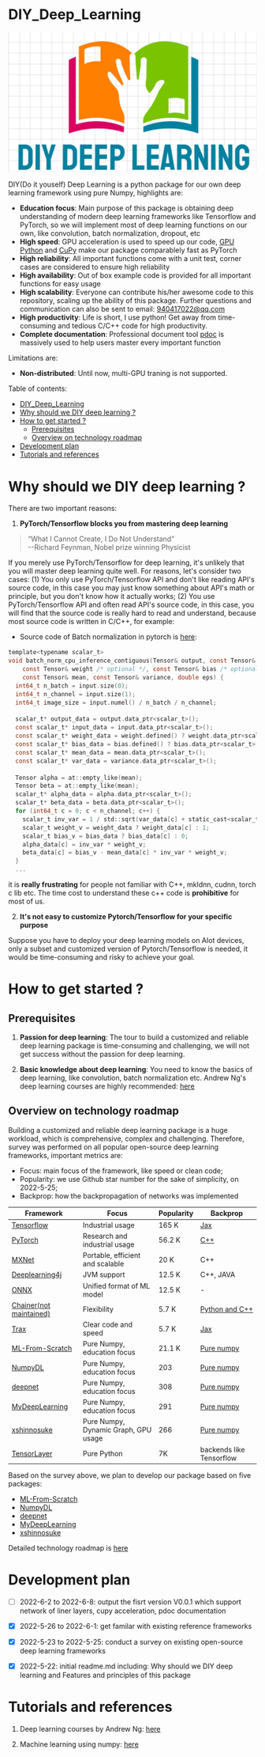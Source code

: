 # DIY_Deep_Learning

<img src="./data/Figs/logo5.jpg" alt="drawing"/>


DIY(Do it youself) Deep Learning is a python package for our own deep learning framework using pure Numpy, highlights are:
- **Education focus**: Main purpose of this package is obtaining deep understanding of modern deep learning frameworks like Tensorflow and PyTorch, so we will implement most of deep learning functions on our own, like convolution, batch normalization, dropout, etc
- **High speed**: GPU acceleration is used to speed up our code, [GPU Python](https://developer.nvidia.com/how-to-cuda-python) and [CuPy](https://github.com/cupy/cupy) make our package comparablely fast as  PyTorch
- **High reliability**: All important functions come with a unit test, corner cases are considered to ensure high reliability
- **High availability**: Out of box example code is provided for all important functions for easy usage
- **High scalability**: Everyone can contribute his/her awesome code to this repository, scaling up the ability of this package. Further questions and communication can also be sent to email: 940417022@qq.com
- **High productivity**: Life is short, I use python! Get away from time-consuming and tedious C/C++ code for high productivity.
- **Complete documentation**: Professional document tool [pdoc](https://pdoc.dev/docs/pdoc.html) is massively used to help users master every important function

Limitations are:
- **Non-distributed**: Until now, multi-GPU traning is not supported.
  
Table of contents:
- [DIY_Deep_Learning](#diy_deep_learning)
- [Why should we DIY deep learning ?](#why-should-we-diy-deep-learning-)
- [How to get started ?](#how-to-get-started-)
  - [Prerequisites](#prerequisites)
  - [Overview on technology roadmap](#overview-on-technology-roadmap)
- [Development plan](#development-plan)
- [Tutorials and references](#tutorials-and-references)

# Why should we DIY deep learning ?

There are two important reasons:

1. **PyTorch/Tensorflow blocks you from mastering deep learning**

> “What I Cannot Create, I Do Not Understand”  
--Richard Feynman, Nobel prize winning Physicist

If you merely use PyTorch/Tensorflow for deep learning, it's unlikely that you will master deep learning quite well. For reasons, let's consider two cases:
(1) You only use PyTorch/Tensorflow API and don't like reading API's source code, in this case you may just know something about API's math or principle, but you don't know how it actually works;
(2) You use PyTorch/Tensorflow API and often read API's source code, in this case, you will find that the source code is really hard to read and understand, because most source code is written in C/C++, for example:

- Source code of Batch normalization in pytorch is [here](https://github.com/pytorch/pytorch/blob/420b37f3c67950ed93cd8aa7a12e673fcfc5567b/aten/src/ATen/native/Normalization.cpp#L61-L126):
```c
template<typename scalar_t>
void batch_norm_cpu_inference_contiguous(Tensor& output, const Tensor& input,
    const Tensor& weight /* optional */, const Tensor& bias /* optional */,
    const Tensor& mean, const Tensor& variance, double eps) {
  int64_t n_batch = input.size(0);
  int64_t n_channel = input.size(1);
  int64_t image_size = input.numel() / n_batch / n_channel;

  scalar_t* output_data = output.data_ptr<scalar_t>();
  const scalar_t* input_data = input.data_ptr<scalar_t>();
  const scalar_t* weight_data = weight.defined() ? weight.data_ptr<scalar_t>() : nullptr;
  const scalar_t* bias_data = bias.defined() ? bias.data_ptr<scalar_t>() : nullptr;
  const scalar_t* mean_data = mean.data_ptr<scalar_t>();
  const scalar_t* var_data = variance.data_ptr<scalar_t>();

  Tensor alpha = at::empty_like(mean);
  Tensor beta = at::empty_like(mean);
  scalar_t* alpha_data = alpha.data_ptr<scalar_t>();
  scalar_t* beta_data = beta.data_ptr<scalar_t>();
  for (int64_t c = 0; c < n_channel; c++) {
    scalar_t inv_var = 1 / std::sqrt(var_data[c] + static_cast<scalar_t>(eps));
    scalar_t weight_v = weight_data ? weight_data[c] : 1;
    scalar_t bias_v = bias_data ? bias_data[c] : 0;
    alpha_data[c] = inv_var * weight_v;
    beta_data[c] = bias_v - mean_data[c] * inv_var * weight_v;
  }
  ...
```

it is **really frustrating** for people not familiar with C++, mkldnn, cudnn, torch c lib etc. The time cost to understand these c++ code is **prohibitive** for most of us.

2. **It's not easy to customize Pytorch/Tensorflow for your specific purpose**

Suppose you have to deploy your deep learning models on AIot devices, only a subset and customized version of Pytorch/Tensorflow is needed, it would be time-consuming and risky to achieve your goal. 


# How to get started ?
    
## Prerequisites

1. **Passion for deep learning**: The tour to build a customized and reliable deep learning package is time-consuming and challenging, we will not get success without the passion for deep learning.

2. **Basic knowledge about deep learning**: You need to know the basics of deep learning, like convolution, batch normalization etc. Andrew Ng's deep learning courses are highly recommended: [here](https://github.com/ashishpatel26/Andrew-NG-Notes)


## Overview on technology roadmap

Building a customized and reliable deep learning package is a huge workload, which is comprehensive, complex and challenging. Therefore, survey was performed on all popular open-source deep learning frameworks, important metrics are:
- Focus: main focus of the framework, like speed or clean code;
- Popularity: we use Github star number for the sake of simplicity, on 2022-5-25;
- Backprop: how the backpropagation of networks was implemented

|    Framework    | Focus | Popularity | Backprop
| ---------- | --- | --- | ---
| [Tensorflow](https://www.tensorflow.org/) |  Industrial usage | 165 K | [Jax](https://github.com/google/jax)
| [PyTorch](https://pytorch.org/)       |  Research and industrial usage | 56.2 K | [C++](https://github.com/pytorch/pytorch/tree/9d3ffed32715896e5c8f358d2bc7cbf233093a27/torch/csrc/autograd)
| [MXNet](https://github.com/apache/incubator-mxnet)       |  Portable, efficient and scalable | 20 K | C++
| [Deeplearning4j](https://github.com/eclipse/deeplearning4j)       |  JVM support | 12.5 K | C++, JAVA
| [ONNX](https://github.com/onnx/onnx)       | Unified format of ML model | 12.5 K | -
| [Chainer(not maintained)](https://github.com/chainer/chainer)       | Flexibility | 5.7 K | [Python and C++](https://github.com/chainer/chainer/blob/f53e57434089fa6f8dfe93a1306ba394cbabf8ad/chainer/_backprop.py)
| [Trax](https://github.com/google/trax)       | Clear code and speed |  5.7 K | [Jax](https://github.com/google/jax)  
| [ML-From-Scratch](https://github.com/eriklindernoren/ML-From-Scratch) | Pure Numpy, education focus | 21.1 K | [Pure numpy](https://github.com/eriklindernoren/ML-From-Scratch/blob/a2806c6732eee8d27762edd6d864e0c179d8e9e8/mlfromscratch/deep_learning/layers.py#L29)  
| [NumpyDL](https://github.com/chaoming0625/NumpyDL) | Pure Numpy, education focus | 203 | [Pure numpy](https://github.com/chaoming0625/NumpyDL/blob/master/npdl/layers/convolution.py#L88)
| [deepnet](https://github.com/parasdahal/deepnet) | Pure Numpy, education focus | 308 | [Pure numpy](https://github.com/parasdahal/deepnet/blob/master/deepnet/layers.py#L41)
| [MyDeepLearning](https://github.com/nick6918/MyDeepLearning) | Pure Numpy, education focus | 291 | [Pure numpy](https://github.com/nick6918/MyDeepLearning/blob/master/lib/layers/layers.py#L347)
| [xshinnosuke](https://github.com/E1eveNn/xshinnosuke) | Pure Numpy, Dynamic Graph, GPU usage | 266 | [Pure numpy](https://github.com/E1eveNn/xshinnosuke/blob/master/xs/core/autograd.py)
| [TensorLayer](https://github.com/tensorlayer/TensorLayer) | Pure Python | 7K | backends like Tensorflow

Based on the survey above, we plan to develop our package based on five packages:
- [ML-From-Scratch](https://github.com/eriklindernoren/ML-From-Scratch)
- [NumpyDL](https://github.com/chaoming0625/NumpyDL)
- [deepnet](https://github.com/parasdahal/deepnet)
- [MyDeepLearning](https://github.com/nick6918/MyDeepLearning)
- [xshinnosuke](https://github.com/E1eveNn/xshinnosuke) 

Detailed technology roadmap is [here](https://github.com/CatLoves/DIY_Deep_Learning/blob/main/doc/this_project/roadmap.md)

# Development plan

- [ ] 2022-6-2 to 2022-6-8: output the fisrt version V0.0.1 which support network of liner layers, cupy acceleration,  pdoc documentation 
- [x] 2022-5-26 to 2022-6-1: get familar with existing reference frameworks 
- [x] 2022-5-23 to 2022-5-25: conduct a survey on existing open-source deep learning frameworks 
- [x] 2022-5-22: initial readme.md including: Why should we DIY deep learning and Features and principles of this package



# Tutorials and references

1. Deep learning courses by Andrew Ng: [here](https://github.com/ashishpatel26/Andrew-NG-Notes)

2. Machine learning using numpy: [here](https://github.com/ddbourgin/numpy-ml/tree/master/numpy_ml/neural_nets)